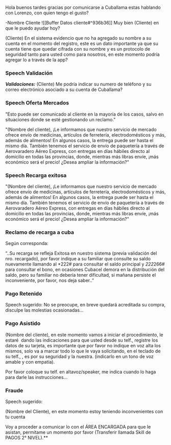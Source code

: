 Hola buenos tardes gracias por comunicarse a Cuballama estas hablando con Lorenzo, con quien tengo el gusto?

-Nombre Cliente ![[Buffer Datos cliente#^936b36]]
Muy bien (Cliente) en que le puedo ayudar hoy?

(Cliente) En el sistema evidencio que no ha agregado su nombre a su cuenta en el momento del registro, este es un dato importante ya que su cuenta tiene que quedar cifrada con su nombre y es un protocolo de seguridad tanto para usted como para nosotros, en este momento podría agregar lo a través de la app?


### Speech Validación

***Validaciones:*** (Cliente) Me podría indicar su numero de teléfono y su correo electrónico asociado a su cuenta de Cuballama?


### Speech Oferta Mercados
"Esto puede ser comunicado al cliente en la mayoría de los casos, salvo en situaciones donde se esté gestionando un reclamo."

"(Nombre del cliente), ¡Le informamos que nuestro servicio de mercado ofrece envío de medicinas, artículos de ferretería, electrodomésticos y más, además de alimentos! En algunos casos, la entrega puede ser hasta el mismo día. También tenemos el servicio de envío de paquetería a través de Aerovaradero Aéreo Express, con entregas en días hábiles directo al domicilio en todas las provincias, donde, mientras más libras envíe, ¡más económico será el precio! ¿Desea ampliar la información?"


### Speech Recarga exitosa
"(Nombre del cliente), ¡Le informamos que nuestro servicio de mercado ofrece envío de medicinas, artículos de ferretería, electrodomésticos y más, además de alimentos! En algunos casos, la entrega puede ser hasta el mismo día. También tenemos el servicio de envío de paquetería a través de Aerovaradero Aéreo Express, con entregas en días hábiles directo al domicilio en todas las provincias, donde, mientras más libras envíe, ¡más económico será el precio! ¿Desea ampliar la información?"


### Reclamo de recarga a cuba
Según corresponda:

“..Su recarga se refleja Exitosa en nuestro sistema (previa validación del nro. recargado), por favor indique a su familiar que consulte su saldo nuevamente llamando al *222# para consultar el saldo principal y *222*266# para consultar el bono, en ocasiones Cubacel demora en la distribución del saldo, pero su familiar no debería tener dificultad, si mañana persiste el inconveniente, por favor, nos deja saber..”


### Pago Retenido

Speech sugerido: No se preocupe, en breve quedará acreditada su compra, disculpe las molestias ocasionadas...


### Pago Asistido

(Nombre del cliente), en este momento vamos a iniciar el procedimiento, le estaré  dando las indicaciones para que usted desde su telf., registre los datos de su tarjeta, es importante que por favor no indique en voz alta los mismos, solo va a marcar todo lo que le vaya solicitando, en el teclado de su telf., , es por su seguridad y la nuestra. (indicarlo en un tono de voz amable y con empatía).

Por favor coloque su telf. en altavoz/speaker, me indica cuando lo haga para darle las instrucciones…

### Fraude

Speech sugerido: 

(Nombre del Cliente), en este momento estoy teniendo inconvenientes con tu cuenta 

Voy a proceder a comunicar lo con el ÁREA ENCARGADA para que le asistan, permítame un momento por favor (Transferir llamada Skill de PAGOS 2° NIVEL).**

